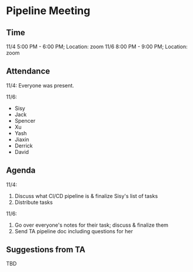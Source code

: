 # Pipeline Meeting

## Time
11/4 5:00 PM - 6:00 PM; Location: zoom
11/6 8:00 PM - 9:00 PM; Location: zoom

## Attendance
11/4: Everyone was present.

11/6:
- Sisy
- Jack
- Spencer
- Xu
- Yash
- Jiaxin
- Derrick
- David

## Agenda
11/4:
1. Discuss what CI/CD pipeline is & finalize Sisy's list of tasks
2. Distribute tasks

11/6:
1. Go over everyone's notes for their task; discuss & finalize them
2. Send TA pipeline doc including questions for her

## Suggestions from TA
TBD
